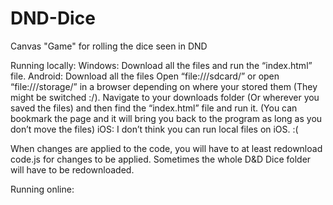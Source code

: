 # DND-Dice
Canvas "Game" for rolling the dice seen in DND

Running locally:
Windows: 
Download all the files and run the “index.html” file.
Android: 
Download all the files 
Open “file:///sdcard/” or open “file:///storage/” in a browser depending on where your stored them (They might be switched :/).
Navigate to your downloads folder (Or wherever you saved the files) and then find the “index.html” file and run it. (You can bookmark 
the page and it will bring you back to the program as long as you don’t move the files)
iOS: 
I don’t think you can run local files on iOS. :(

When changes are applied to the code, you will have to at least redownload code.js for changes to be applied. 
Sometimes the whole D&D Dice folder will have to be redownloaded.

Running online:
